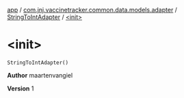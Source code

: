 [app](../../index.md) / [com.jnj.vaccinetracker.common.data.models.adapter](../index.md) / [StringToIntAdapter](index.md) / [&lt;init&gt;](./-init-.md)

# &lt;init&gt;

`StringToIntAdapter()`

**Author**
maartenvangiel

**Version**
1

